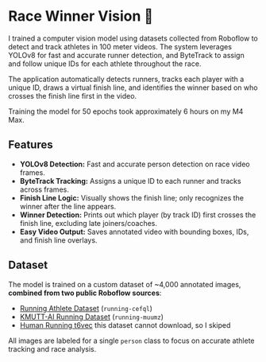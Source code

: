 # Race Winner Vision 🏁

I trained a computer vision model using datasets collected from Roboflow to detect and track athletes in 100 meter videos. The system leverages YOLOv8 for fast and accurate runner detection, and ByteTrack to assign and follow unique IDs for each athlete throughout the race.

The application automatically detects runners, tracks each player with a unique ID, draws a virtual finish line, and identifies the winner based on who crosses the finish line first in the video.

Training the model for 50 epochs took approximately 6 hours on my M4 Max.
## Features

- **YOLOv8 Detection:** Fast and accurate person detection on race video frames.
- **ByteTrack Tracking:** Assigns a unique ID to each runner and tracks across frames.
- **Finish Line Logic:** Visually shows the finish line; only recognizes the winner after the line appears.
- **Winner Detection:** Prints out which player (by track ID) first crosses the finish line, excluding late joiners/coaches.
- **Easy Video Output:** Saves annotated video with bounding boxes, IDs, and finish line overlays.

## Dataset

The model is trained on a custom dataset of ~4,000 annotated images, **combined from two public Roboflow sources**:

- [Running Athlete Dataset](https://universe.roboflow.com/gg-3i5yz/running-cefql) (`running-cefql`)
- [KMUTT-AI Running Dataset](https://universe.roboflow.com/kmutt-ai/running-muumz) (`running-muumz`)
- [Human Running t6vec](https://universe.roboflow.com/anton-mre5k/human-running-t6vec-w4srv) this dataset cannot download, so I skiped

All images are labeled for a single `person` class to focus on accurate athlete tracking and race analysis.
